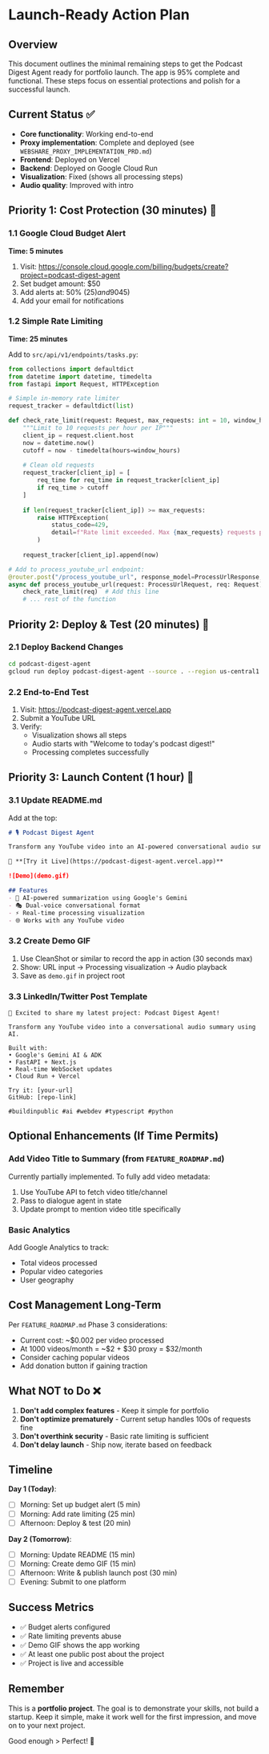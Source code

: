 # Launch-Ready Action Plan

## Overview
This document outlines the minimal remaining steps to get the Podcast Digest Agent ready for portfolio launch. The app is 95% complete and functional. These steps focus on essential protections and polish for a successful launch.

## Current Status ✅
- **Core functionality**: Working end-to-end
- **Proxy implementation**: Complete and deployed (see `WEBSHARE_PROXY_IMPLEMENTATION_PRD.md`)
- **Frontend**: Deployed on Vercel
- **Backend**: Deployed on Google Cloud Run
- **Visualization**: Fixed (shows all processing steps)
- **Audio quality**: Improved with intro

## Priority 1: Cost Protection (30 minutes) 🚨

### 1.1 Google Cloud Budget Alert
**Time: 5 minutes**
1. Visit: https://console.cloud.google.com/billing/budgets/create?project=podcast-digest-agent
2. Set budget amount: $50
3. Add alerts at: 50% ($25) and 90% ($45)
4. Add your email for notifications

### 1.2 Simple Rate Limiting
**Time: 25 minutes**

Add to `src/api/v1/endpoints/tasks.py`:

```python
from collections import defaultdict
from datetime import datetime, timedelta
from fastapi import Request, HTTPException

# Simple in-memory rate limiter
request_tracker = defaultdict(list)

def check_rate_limit(request: Request, max_requests: int = 10, window_hours: int = 1):
    """Limit to 10 requests per hour per IP"""
    client_ip = request.client.host
    now = datetime.now()
    cutoff = now - timedelta(hours=window_hours)
    
    # Clean old requests
    request_tracker[client_ip] = [
        req_time for req_time in request_tracker[client_ip] 
        if req_time > cutoff
    ]
    
    if len(request_tracker[client_ip]) >= max_requests:
        raise HTTPException(
            status_code=429, 
            detail=f"Rate limit exceeded. Max {max_requests} requests per {window_hours} hour(s)"
        )
    
    request_tracker[client_ip].append(now)

# Add to process_youtube_url endpoint:
@router.post("/process_youtube_url", response_model=ProcessUrlResponse, status_code=202)
async def process_youtube_url(request: ProcessUrlRequest, req: Request):
    check_rate_limit(req)  # Add this line
    # ... rest of the function
```

## Priority 2: Deploy & Test (20 minutes) 🚀

### 2.1 Deploy Backend Changes
```bash
cd podcast-digest-agent
gcloud run deploy podcast-digest-agent --source . --region us-central1
```

### 2.2 End-to-End Test
1. Visit: https://podcast-digest-agent.vercel.app
2. Submit a YouTube URL
3. Verify:
   - Visualization shows all steps
   - Audio starts with "Welcome to today's podcast digest!"
   - Processing completes successfully

## Priority 3: Launch Content (1 hour) 📝

### 3.1 Update README.md
Add at the top:
```markdown
# 🎙️ Podcast Digest Agent

Transform any YouTube video into an AI-powered conversational audio summary.

🔗 **[Try it Live](https://podcast-digest-agent.vercel.app)**

![Demo](demo.gif)

## Features
- 🤖 AI-powered summarization using Google's Gemini
- 🎭 Dual-voice conversational format
- ⚡ Real-time processing visualization
- 🌐 Works with any YouTube video
```

### 3.2 Create Demo GIF
1. Use CleanShot or similar to record the app in action (30 seconds max)
2. Show: URL input → Processing visualization → Audio playback
3. Save as `demo.gif` in project root

### 3.3 LinkedIn/Twitter Post Template
```
🚀 Excited to share my latest project: Podcast Digest Agent!

Transform any YouTube video into a conversational audio summary using AI.

Built with:
• Google's Gemini AI & ADK
• FastAPI + Next.js
• Real-time WebSocket updates
• Cloud Run + Vercel

Try it: [your-url]
GitHub: [repo-link]

#buildinpublic #ai #webdev #typescript #python
```

## Optional Enhancements (If Time Permits)

### Add Video Title to Summary (from `FEATURE_ROADMAP.md`)
Currently partially implemented. To fully add video metadata:

1. Use YouTube API to fetch video title/channel
2. Pass to dialogue agent in state
3. Update prompt to mention video title specifically

### Basic Analytics
Add Google Analytics to track:
- Total videos processed
- Popular video categories
- User geography

## Cost Management Long-Term

Per `FEATURE_ROADMAP.md` Phase 3 considerations:
- Current cost: ~$0.002 per video processed
- At 1000 videos/month = ~$2 + $30 proxy = $32/month
- Consider caching popular videos
- Add donation button if gaining traction

## What NOT to Do ❌

1. **Don't add complex features** - Keep it simple for portfolio
2. **Don't optimize prematurely** - Current setup handles 100s of requests fine
3. **Don't overthink security** - Basic rate limiting is sufficient
4. **Don't delay launch** - Ship now, iterate based on feedback

## Timeline

**Day 1 (Today)**:
- [ ] Morning: Set up budget alert (5 min)
- [ ] Morning: Add rate limiting (25 min)
- [ ] Afternoon: Deploy & test (20 min)

**Day 2 (Tomorrow)**:
- [ ] Morning: Update README (15 min)
- [ ] Morning: Create demo GIF (15 min)
- [ ] Afternoon: Write & publish launch post (30 min)
- [ ] Evening: Submit to one platform

## Success Metrics

- ✅ Budget alerts configured
- ✅ Rate limiting prevents abuse
- ✅ Demo GIF shows the app working
- ✅ At least one public post about the project
- ✅ Project is live and accessible

## Remember

This is a **portfolio project**. The goal is to demonstrate your skills, not build a startup. Keep it simple, make it work well for the first impression, and move on to your next project.

Good enough > Perfect! 🚀